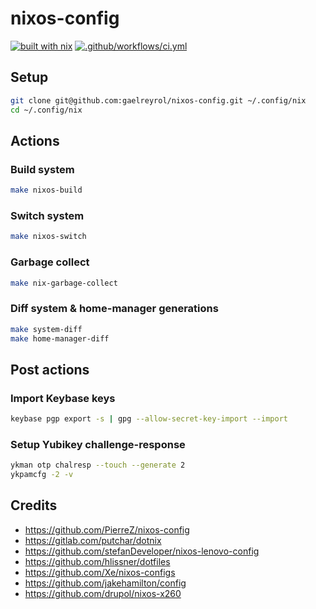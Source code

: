 # nixos-config

[![built with nix](https://builtwithnix.org/badge.svg)](https://builtwithnix.org)
[![.github/workflows/ci.yml](https://github.com/gaelreyrol/nixos-config/actions/workflows/ci.yml/badge.svg)](https://github.com/gaelreyrol/nixos-config/actions/workflows/ci.yml)

## Setup

```bash
git clone git@github.com:gaelreyrol/nixos-config.git ~/.config/nix
cd ~/.config/nix
```

## Actions

### Build system

```bash
make nixos-build
```

### Switch system

```bash
make nixos-switch
```

### Garbage collect

```bash
make nix-garbage-collect
```

### Diff system & home-manager generations

```bash
make system-diff
make home-manager-diff
```

## Post actions

### Import Keybase keys

```bash
keybase pgp export -s | gpg --allow-secret-key-import --import
```

### Setup Yubikey challenge-response

```bash
ykman otp chalresp --touch --generate 2
ykpamcfg -2 -v
```

## Credits

- https://github.com/PierreZ/nixos-config
- https://gitlab.com/putchar/dotnix
- https://github.com/stefanDeveloper/nixos-lenovo-config
- https://github.com/hlissner/dotfiles
- https://github.com/Xe/nixos-configs
- https://github.com/jakehamilton/config
- https://github.com/drupol/nixos-x260